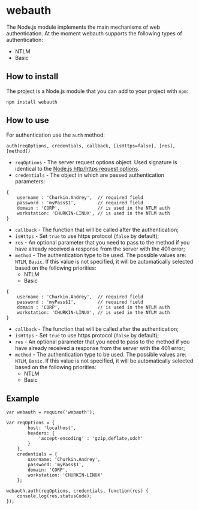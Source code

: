 # webauth

The Node.js module implements the main mechanisms of web authentication.
At the moment webauth supports the following types of authentication:
  * NTLM
  * Basic

## How to install

The project is a Node.js module that you can add to your project with `npm`:

  `npm install webauth`

## How to use

For authentication use the `auth` method:

`auth(reqOptions, credentials, callback, [isHttps=false], [res], [method])`

  * `reqOptions` - The server request options object. Used signature is identical to the [Node.js http/https request options](http://nodejs.org/api/http.html#http_http_request_options_callback).
  * `credentials` - The object in which are passed authentication parameters:

  ````
  {
      username : 'Churkin.Andrey',  // required field 
      password : 'myPass$1',        // required field
      domain : 'CORP',              // is used in the NTLM auth
      workstation: 'CHURKIN-LINUX', // is used in the NTLM auth
  }
  ````

  * `callback` - The function that will be called after the authentication;
  * `isHttps` - Set `true` to use https protocol (`false` by default);
  * `res` - An optional parameter that you need to pass to the method if you have already received a response from the server with the 401 error;
  * `method` - The authentication type to be used. The possible values are: `NTLM`, `Basic`. If this value is not specified, it will be automatically selected based on the following priorities:
      * NTLM
      * Basic

  ````
  {
      username : 'Churkin.Andrey',  // required field 
      password : 'myPass$1',        // required field
      domain : 'CORP',              // is used in the NTLM auth
      workstation: 'CHURKIN-LINUX', // is used in the NTLM auth
  }
  ````

  * `callback` - The function that will be called after the authentication;
  * `isHttps` - Set `true` to use https protocol (`false` by default);
  * `res` - An optional parameter that you need to pass to the method if you have already received a response from the server with the 401 error;
  * `method` - The authentication type to be used. The possible values are: `NTLM`, `Basic`. If this value is not specified, it will be automatically selected based on the following priorities:
      * NTLM
      * Basic

## Example

````
var webauth = require('webauth');

var reqOptions = {
		host: 'localhost',
		headers: {
			'accept-encoding' : 'gzip,deflate,sdch'
		}
	},
	credentials = {
		username: 'Churkin.Andrey',
		password: 'myPass$1',
		domain: 'CORP',
		workstation: 'CHURKIN-LINUX'
	};

webauth.auth(reqOptions, credentials, function(res) {
	console.log(res.statusCode);
});
````

